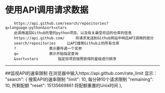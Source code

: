 #                                                                         使用API调用请求数据
        https://api.github.com/search/repositories?q=language:python&sort=stars
        此调用返回Github托管的python项目，以及有关最受欢迎的仓库的信息
        https://api.github.com/		将请求发送到Github网站中响应API调用的部分
        search/repositories		让API搜索Github上的所有仓库
        ?				表示要传递一个实参
        q=				表示开始指定查询
        &sort=stars			指定将项目按照获得的星级进行排序

********************************
##监视API的速率限制
        在浏览器中输入https://api.github.com/rate_limit
        显示：
        "search": {			搜索API的速率限制
              "limit": 10,		每分钟10个请求限制
              "remaining": 10,		所剩配额
              "reset": 15135669861	将配额重置的Unix时间
            },
